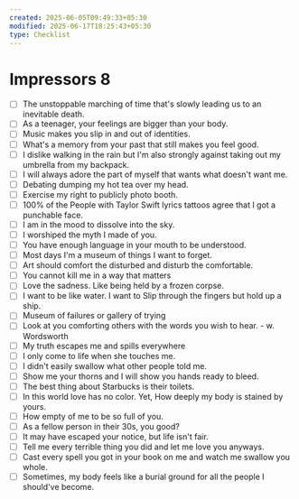 ```yaml
---
created: 2025-06-05T09:49:33+05:30
modified: 2025-06-17T18:25:43+05:30
type: Checklist
---
```


# Impressors 8

- [ ] The unstoppable marching of time that's slowly leading us to an inevitable death.
- [ ] As a teenager, your feelings are bigger than your body.
- [ ] Music makes you slip in and out of identities.
- [ ] What's a memory from your past that still makes you feel good.
- [ ] I dislike walking in the rain but I'm also strongly against taking out my umbrella from my backpack.
- [ ] I will always adore the part of myself that wants what doesn't want me.
- [ ] Debating dumping my hot tea over my head.
- [ ] Exercise my right to publicly photo booth.
- [ ] 100% of the People with Taylor Swift lyrics tattoos agree that I got a punchable face.
- [ ] I am in the mood to dissolve into the sky.
- [ ] I worshiped the myth I made of you.
- [ ] You have enough language in your mouth to be understood.
- [ ] Most days I'm a museum of things I want to forget.
- [ ] Art should comfort the disturbed and disturb the comfortable.
- [ ] You cannot kill me in a way that matters
- [ ] Love the sadness. Like being held by a frozen corpse.
- [ ] I want to be like water. I want to Slip through the fingers but hold up a ship.
- [ ] Museum of failures or gallery of trying
- [ ] Look at you comforting others with the words you wish to hear. - w. Wordsworth
- [ ] My truth escapes me and spills everywhere
- [ ] I only come to life when she touches me.
- [ ] I didn't easily swallow what other people told me.
- [ ] Show me your thorns and I will show you hands ready to bleed.
- [ ] The best thing about Starbucks is their toilets.
- [ ] In this world love has no color. Yet, How deeply my body is stained by yours.
- [ ] How empty of me to be so full of you.
- [ ] As a fellow person in their 30s, you good?
- [ ] It may have escaped your notice, but life isn't fair.
- [ ] Tell me every terrible thing you did and let me love you anyways.
- [ ] Cast every spell you got in your book on me and watch me swallow you whole.
- [ ] Sometimes, my body feels like a burial ground for all the people I should've become.
